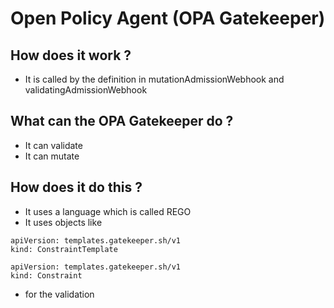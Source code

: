 # Open Policy Agent (OPA Gatekeeper) 

## How does it work ?

  * It is called by the definition in mutationAdmissionWebhook and validatingAdmissionWebhook

## What can the OPA Gatekeeper do ? 

  * It can validate
  * It can mutate

## How does it do this ?

  * It uses a language which is called REGO
  * It uses objects like

```
apiVersion: templates.gatekeeper.sh/v1
kind: ConstraintTemplate

apiVersion: templates.gatekeeper.sh/v1
kind: Constraint
```

  * for the validation 
